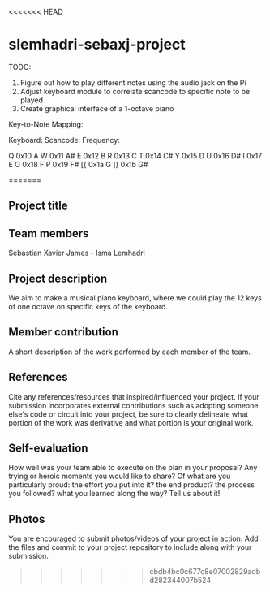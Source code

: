 <<<<<<< HEAD
# slemhadri-sebaxj-project

TODO:

1) Figure out how to play different notes using the audio jack on the Pi
2) Adjust keyboard module to correlate scancode to specific note to be played
3) Create graphical interface of a 1-octave piano


Key-to-Note Mapping:

Keyboard:   Scancode:   Frequency:

Q           0x10        A
W           0x11        A#
E           0x12        B
R           0x13        C
T           0x14        C#
Y           0x15        D
U           0x16        D#
I           0x17        E
O           0x18        F
P           0x19        F#
[{          0x1a        G
]}          0x1b        G#

    
=======
## Project title

## Team members
Sebastian Xavier James - Isma Lemhadri 

## Project description
We aim to make a musical piano keyboard, where we could play the 12 keys of one octave on specific keys of the keyboard. 

## Member contribution
A short description of the work performed by each member of the team.

## References
Cite any references/resources that inspired/influenced your project. If your submission incorporates external contributions such as adopting someone else's code or circuit into your project, be sure to clearly delineate what portion of the work was derivative and what portion is your original work.

## Self-evaluation
How well was your team able to execute on the plan in your proposal?  Any trying or heroic moments you would like to share? Of what are you particularly proud: the effort you put into it? the end product? the process you followed? what you learned along the way? Tell us about it!

## Photos
You are encouraged to submit photos/videos of your project in action. Add the files and commit to your project repository to include along with your submission.
>>>>>>> cbdb4bc0c677c8e07002829adbd282344007b524

